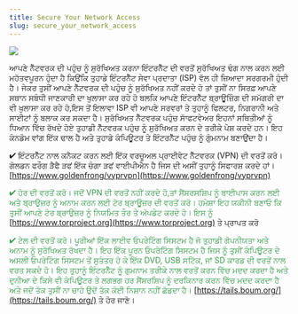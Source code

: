 ```yaml
---
title: Secure Your Network Access
slug: secure_your_network_access
---
```


![](/images/coverchap_7.jpg)


ਆਪਣੇ ਨੈੱਟਵਰਕ ਦੀ ਪਹੁੰਚ ਨੂੰ ਸੁਰੱਖਿਅਤ ਕਰਨਾ ਇੰਟਰਨੈੱਟ ਦੀ ਵਰਤੋਂ ਸੁਰੱਖਿਅਤ ਢੰਗ ਨਾਲ ਕਰਨ ਲਈ ਮਹੱਤਵਪੂਰਨ ਹੁੰਦਾ ਹੈ ਕਿਉਂਕਿ ਤੁਹਾਡੇ ਇੰਟਰਨੈੱਟ ਸੇਵਾ ਪ੍ਰਦਾਤਾ (ISP) ਵੱਲ ਹੀ ਜ਼ਿਆਦਾ ਸਰਗਰਮੀ ਹੁੰਦੀ ਹੈ। ਜੇਕਰ ਤੁਸੀਂ ਆਪਣੇ ਨੈੱਟਵਰਕ ਦੀ ਪਹੁੰਚ ਨੂੰ ਸੁਰੱਖਿਅਤ ਨਹੀਂ ਕਰਦੇ ਹੋ ਤਾਂ ਤੁਸੀਂ ਨਾ ਸਿਰਫ਼ ਆਪਣੇ ਸਥਾਨ ਸਬੰਧੀ ਜਾਣਕਾਰੀ ਦਾ ਖੁਲਾਸਾ ਕਰ ਰਹੇ ਹੋ ਬਲਕਿ ਆਪਣੇ ਇੰਟਰਨੈੱਟ ਬ੍ਰਾਊਜ਼ਿੰਗ ਦੀ ਸਮੱਗਰੀ ਦਾ ਵੀ ਖੁਲਾਸਾ ਕਰ ਰਹੇ ਹੋ,ਇਸ ਤੋਂ ਇਲਾਵਾ ISP ਵੀ ਆਪਣੇ ਸਰਵਰਾਂ ਤੇ ਤੁਹਾਨੂੰ ਫਿਲਟਰ, ਨਿਗਰਾਨੀ ਅਤੇ ਸਾਈਟਾਂ ਨੂੰ ਬਲਾਕ ਕਰ ਸਕਦਾ ਹੈ। ਸੁਰੱਖਿਅਤ ਨੈੱਟਵਰਕ ਪਹੁੰਚ ਸਾੱਫਟਵੇਅਰ ਇਹਨਾਂ ਸਥਿਤੀਆਂ ਨੂੰ ਧਿਆਨ ਵਿੱਚ ਰੱਖਦੇ ਹੋਏ ਤੁਹਾਡੀ ਨੈੱਟਵਰਕ ਪਹੁੰਚ ਨੂੰ ਸੁਰੱਖਿਅਤ ਕਰਨ ਦੇ ਤਰੀਕੇ ਪੇਸ਼ ਕਰਦੇ ਹਨ। ਇਹ ਕੰਨਡੋਮ ਵਾਂਗ ਇੱਕ ਢਾਲ ਹੈ ਅਤੇ ਤੁਹਾਡੇ ਕੰਪਿਊਟਰ ਤੇ ਇੰਟਰਨੈੱਟ ਪਹੁੰਚ ਨੂੰ ਗੁੰਮਨਾਮ ਬਣਾਉਂਦਾ ਹੈ।

✔ ਇੰਟਰਨੈੱਟ ਨਾਲ ਕਨੈਕਟ ਕਰਨ ਲਈ ਇੱਕ ਵਰਚੂਅਲ ਪ੍ਰਾਈਵੇਟ ਨੈੱਟਵਰਕ (VPN) ਦੀ ਵਰਤੋਂ ਕਰੋ। ਗੋਲਡਨ ਫਰੌਗ ੜੈਫੈ ੜਫਂ ਇੱਕ ਚੰਗਾ ੜਫਂ ਵਾਈਪੀਐਨ ਹੈ ਜਿਸ ਦੀ ਅਸੀਂ ਤੁਹਾਨੂੰ ਸਿਫਾਰਸ਼ ਕਰਦੇ ਹਾਂ। [https://www.goldenfrong/vyprvpn](https://www.goldenfrong/vyprvpn)

<span class="leadtip" style="color:#34994b">✔ ਹੋਰ ਦੀ ਵਰਤੋਂ ਕਰੋ। ਜਦੋਂ VPN ਦੀ ਵਰਤੋਂ ਨਹੀਂ ਕਰਦੇ ਹੋ,ਤਾਂ ਸੈਂਸਰਸਸ਼ਿਪ ਨੂੰ ਬਾਈਪਾਸ ਕਰਨ ਲਈ ਅਤੇ ਬ੍ਰਾਉਜ਼ਰ ਨੂੰ ਅਨਾਮ ਕਰਨ ਲਈ ਟੋਰ ਬ੍ਰਾਊਜ਼ਰ ਦੀ ਵਰਤੋਂ ਕਰੋ। ਹਮੇਸ਼ਾ ਇਹ ਯਕੀਨੀ ਬਣਾਓ ਕਿ ਤੁਸੀਂ ਆਪਣੇ ਟੋਰ ਬ੍ਰਾਉਜ਼ਰ ਨੂੰ ਨਿਯਮਿਤ ਤੌਰ ਤੇ ਅੱਪਡੇਟ ਕਰਦੇ ਹੋ। ਇਸ ਨੂੰ</span> [https://www.torproject.org](https://www.torproject.org) ਤੇ ਪ੍ਰਾਪਤ ਕਰੋ

<span class="leadtip" style="color:#34994b">✔ ਟੇਲ ਦੀ ਵਰਤੋਂ ਕਰੋ। ਪੂਰੀਆਂ ਇੱਕ ਲਾਈਵ ਓਪਰੇਟਿੰਗ ਸਿਸਟਮ ਹੈ ਜੋ ਤੁਹਾਡੀ ਗੋਪਨੀਯਤਾ ਅਤੇ ਅਨਾਮ ਨੂੰ ਸੁਰੱਖਿਅਤ ਰੱਖਦਾ ਹੈ। ਇਹ ਇੱਕ ਪੂਰਨ ਓਪਰੇਟਿੰਗ ਸਿਸਟਮ ਹੈ ਜਿਸ ਨੂੰ ਤੁਸੀਂ ਕੰਪਿਊਟਰ ਦੇ ਅਸਲੀ ਓਪਰੇਟਿੰਗ ਸਿਸਟਮ ਤੋਂ ਸੁਤੰਤਰ ਹੋ ਕੇ ਇੱਕ DVD, USB ਸਟਿੱਕ, ਜਾਂ SD ਕਾਰਡ ਦੀ ਵਰਤੋਂ ਨਾਲ ਵਰਤ ਸਕਦੇ ਹੋ। ਇਹ ਤੁਹਾਨੂੰ ਇੰਟਰਨੈੱਟ ਨੂੰ ਗੁਮਨਾਮ ਤਰੀਕੇ ਨਾਲ ਵਰਤੋਂ ਕਰਨ ਵਿੱਚ ਮਦਦ ਕਰਦਾ ਹੈ ਅਤੇ ਦੁਨੀਆ ਦੇ ਕਿਸੇ ਵੀ ਕੰਪਿਊਟਰ ਤੇ ਲਗਭਗ ਹਰ ਸੈਂਸਰਸ਼ਿਪ ਨੂੰ ਦਰਕਿਨਾਰ ਕਰਨ ਵਿੱਚ ਮਦਦ ਕਰਦਾ ਹੈ ਅਤੇ ਜਦੋਂ ਤੱਕ ਤੁਸੀਂ ਨਾ ਚਾਹੋ ਉਦੋਂ ਤੱਕ ਕੋਈ ਨਿਸ਼ਾਨ ਨਹੀਂ ਛੱਡਦਾ ਹੈ।</span> [https://tails.boum.org/](https://tails.boum.org/) ਤੇ ਹੋਰ ਜਾਣੋ।
